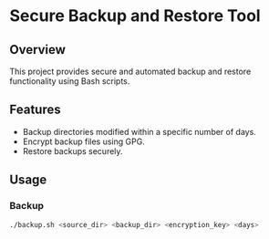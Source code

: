 # Secure Backup and Restore Tool

## Overview
This project provides secure and automated backup and restore functionality using Bash scripts.

## Features
- Backup directories modified within a specific number of days.
- Encrypt backup files using GPG.
- Restore backups securely.

## Usage

### Backup
```bash
./backup.sh <source_dir> <backup_dir> <encryption_key> <days>


